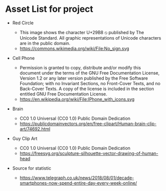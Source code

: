 # Asset List for project

* Red Circle
    * This image shows the character U+29B8 ⦸ published by The Unicode Standard. All graphic representations of Unicode characters are in the public domain.
    * https://commons.wikimedia.org/wiki/File:No_sign.svg

* Cell Phone
    * Permission is granted to copy, distribute and/or modify this document under the terms of the GNU Free Documentation License, Version 1.2 or any later version published by the Free Software Foundation; with no Invariant Sections, no Front-Cover Texts, and no Back-Cover Texts. A copy of the license is included in the section entitled GNU Free Documentation License.
    * https://en.wikipedia.org/wiki/File:IPhone_with_icons.svg

* Brain
    * CC0 1.0 Universal (CC0 1.0) Public Domain Dedication
    * https://publicdomainvectors.org/en/free-clipart/Human-brain-clip-art/74692.html

* Guy Clip Art
    * CC0 1.0 Universal (CC0 1.0) Public Domain Dedication
    * https://freesvg.org/sculpture-silhouette-vector-drawing-of-human-head

* Source for statistic
    * https://www.telegraph.co.uk/news/2018/08/01/decade-smartphones-now-spend-entire-day-every-week-online/